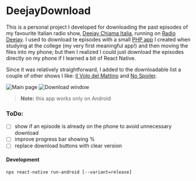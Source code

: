 # DeejayDownload

This is a personal project I developed for downloading the past episodes of my favourite Italian radio show,
 [Deejay Chiama Italia][1], running on [Radio Deejay][2]. I used to download te episodes with a small 
 [PHP app][3] I created when studying at the college (my very first meaningful app!) and then moving the files into
 my phone; but then I realized I could just download the episodes directly on my phone if I learned a bit of React
 Native.

Since it was relatively straightforward, I added to the downloadable list a couple of other shows I like: 
 [Il Volo del Mattino][4] and [No Spoiler][5].

![Main page](https://user-images.githubusercontent.com/12717225/92411545-249ecb00-f0fd-11ea-9d55-c0b3db9c56e2.png) 
![Download window](https://user-images.githubusercontent.com/12717225/92411658-9e36b900-f0fd-11ea-816e-29409550ad08.png)

> **Note:** this app works only on Android

### ToDo:
- [ ] show if an episode is already on the phone to avoid unnecessary download
- [ ] improve progress bar showing %
- [ ] replace download buttons with clear version

#### Development

```npx react-native run-android [--variant=release]```

[1]: https://www.deejay.it/programmi/deejay-chiama-italia
[2]: https://www.deejay.it
[3]: https://github.com/stebogit/getWeb
[4]: https://www.deejay.it/programmi/il-volo-del-mattino
[5]: https://www.deejay.it/programmi/no-spoiler


